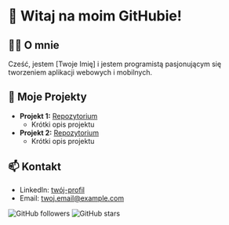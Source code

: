 # 🌟 Witaj na moim GitHubie!

## 👨‍💻 O mnie
Cześć, jestem [Twoje Imię] i jestem programistą pasjonującym się tworzeniem aplikacji webowych i mobilnych.

## 🚀 Moje Projekty
- **Projekt 1:** [Repozytorium](https://github.com/twoj-login/projekt-1)
  - Krótki opis projektu
- **Projekt 2:** [Repozytorium](https://github.com/twoj-login/projekt-2)
  - Krótki opis projektu

## 📫 Kontakt
- LinkedIn: [twój-profil](https://www.linkedin.com/in/twoj-profil)
- Email: twoj.email@example.com

![GitHub followers](https://img.shields.io/github/followers/twoj-login?style=social) 
![GitHub stars](https://img.shields.io/github/stars/twoj-login?style=social)
